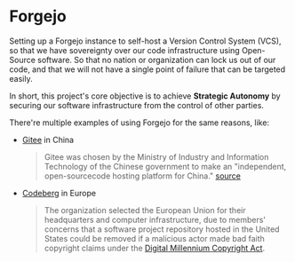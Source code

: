 # Forgejo

Setting up a Forgejo instance to self-host a Version Control System (VCS), so that we have sovereignty over our code infrastructure using Open-Source software. So that no nation or organization can lock us out of our code, and that we will not have a single point of failure that can be targeted easily.

In short, this project's core objective is to achieve **Strategic Autonomy** by securing our software infrastructure from the control of other parties.

There're multiple examples of using Forgejo for the same reasons, like:

- [Gitee](https://gitee.com/) in China
    > Gitee was chosen by the Ministry of Industry and Information Technology of the Chinese government to make an "independent, open-sourcecode hosting platform for China." [source](https://techcrunch.com/2020/08/21/china-is-building-its-github-alternative-gitee/)

- [Codeberg](https://codeberg.org/) in Europe
    > The organization selected the European Union for their headquarters and computer infrastructure, due to members' concerns that a software project repository hosted in the United States could be removed if a malicious actor made bad faith copyright claims under the [Digital Millennium Copyright Act](https://en.wikipedia.org/wiki/Digital_Millennium_Copyright_Act).